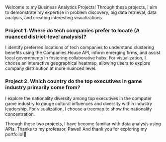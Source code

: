 Welcome to my Business Analytics Projects! Through these projects, I aim to demonstrate my expertise in problem discovery, big data retrieval, data analysis, and creating interesting visualizations.

### Project 1. Where do tech companies prefer to locate (A nuanced district-level analysis)?

I identify preferred locations of tech companies to understand clustering benefits using the Companies House API, inform emerging firms, and assist local governments in fostering collaborative hubs. For visualization, I choose an interactive geographical heatmap, allowing users to explore company distribution at more nuanced level.


### Project 2. Which country do the top executives in game industry primarily come from?

I explore the nationality diversity among top executives in the computer game industry to gauge cultural influences and diversity within industry leadership. For visualization, I choose a treemap to show the nationality concentration.





  Through these two projects, I have become familiar with data analysis using APIs. Thanks to my professor, Pawel! And thank you for exploring my portfolio!🥂
